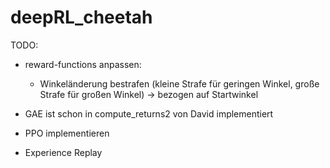 # deepRL_cheetah

TODO:
- reward-functions anpassen:
  - Winkeländerung bestrafen (kleine Strafe für geringen Winkel, große Strafe für großen Winkel)
    -> bezogen auf Startwinkel

- GAE ist schon in compute_returns2 von David implementiert

- PPO implementieren
- Experience Replay